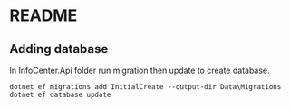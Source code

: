 # README
## Adding database
In InfoCenter.Api folder run migration then update to create database.
```
dotnet ef migrations add InitialCreate --output-dir Data\Migrations
dotnet ef database update
```
